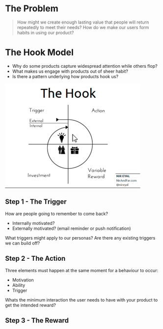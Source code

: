 <!-- TITLE: Creating Value -->
# The Problem
> How might we create enough lasting value that people will return repeatedly to meet their needs?
> How do we make our users form habits in using our product?


# The Hook Model
* Why do some products capture widespread attention while others flop?
* What makes us engage with products out of sheer habit?
* Is there a pattern underlying how products hook us?

![Hook Model](/uploads/hook-model.png "Hook Model")

## Step 1 - The Trigger
How are people going to remember to come back?
* Internally motivated?
* Externally motivated? (email reminder or push notification)

What triggers might apply to our personas?
Are there any existing triggers we can build off?

## Step 2 - The Action
Three elements must happen at the same moment for a behaviour to occur:
* Motivation
* Ability
* Trigger

Whats the minimum interaction the user needs to have with your product to get the intended reward?

## Step 3 - The Reward